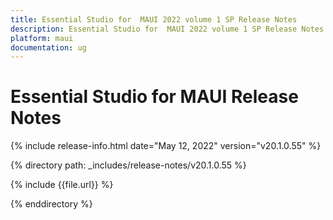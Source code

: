 ```yaml
---
title: Essential Studio for  MAUI 2022 volume 1 SP Release Notes  
description: Essential Studio for  MAUI 2022 volume 1 SP Release Notes 
platform: maui
documentation: ug
---
```


# Essential Studio for  MAUI Release Notes  

{% include release-info.html date="May 12, 2022"  version="v20.1.0.55" %} 

{% directory path: _includes/release-notes/v20.1.0.55 %}

{% include {{file.url}} %}

{% enddirectory %}